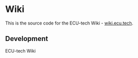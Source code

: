 # Wiki

This is the source code for the ECU-tech Wiki - [wiki.ecu.tech](https://wiki.ecu.tech).

## Development

ECU-tech Wiki
